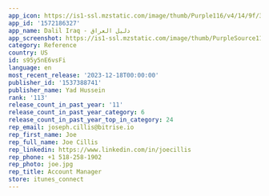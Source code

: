 ```yaml
---
app_icon: https://is1-ssl.mzstatic.com/image/thumb/Purple116/v4/14/9f/39/149f398e-ed56-6164-7267-c33b8ab60843/AppIcon-1x_U007emarketing-0-7-0-85-220.png/1024x1024bb.png
app_id: '1572186327'
app_name: Dalil Iraq - دليل العراق
app_screenshot: https://is1-ssl.mzstatic.com/image/thumb/PurpleSource112/v4/6d/8e/58/6d8e58b7-a0e7-1d69-40d2-673a52c296e5/ed605f5a-b5c4-48ee-a2bb-20276160186b_Simulator_Screen_Shot_-_iPhone_13_Pro_Max_-_2022-06-07_at_14.06.33.png/1284x2778bb.png
category: Reference
country: US
id: s95y5nE6vsFi
language: en
most_recent_release: '2023-12-18T00:00:00'
publisher_id: '1537388741'
publisher_name: Yad Hussein
rank: '113'
release_count_in_past_year: '11'
release_count_in_past_year_category: 6
release_count_in_past_year_top_in_category: 24
rep_email: joseph.cillis@bitrise.io
rep_first_name: Joe
rep_full_name: Joe Cillis
rep_linkedin: https://www.linkedin.com/in/joecillis
rep_phone: +1 518-258-1902
rep_photo: joe.jpg
rep_title: Account Manager
store: itunes_connect
---
```

